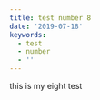 ```yaml
---
title: test number 8
date: '2019-07-18'
keywords:
  - test
  - number
  - ''
---
```

this is my eight test
